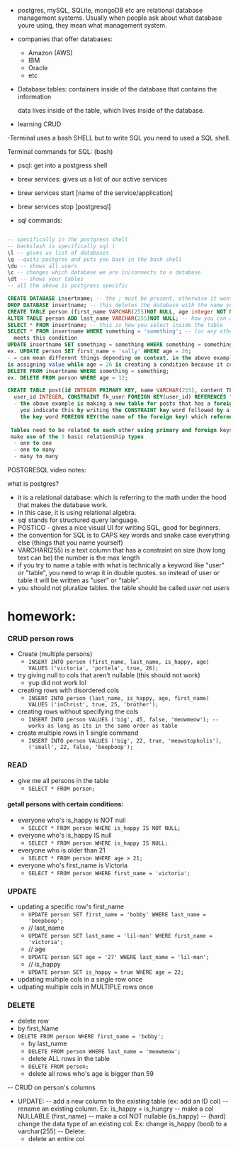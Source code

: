 - postgres, mySQL, SQLite, mongoDB etc are relational database management systems.
Usually when people ask about what database youre using, they mean what management system.

- companies that offer databases:
  * Amazon (AWS)
  * IBM
  * Oracle
  * etc

- Database tables:
containers inside of the database that contains the information

  data lives inside of the table, which lives inside of the database.

- learning CRUD

-Terminal uses a bash SHELL but to write SQL you need to used a SQL shell.

Terminal commands for SQL: (bash)
- psql: get into a postgress shell 
- brew services: gives us a list of our active services
- brew services start [name of the service/application]
- brew services stop [postgresql]

- sql commands:
```sql

-- specifically in the postgress shell
-- backslash is specifically sql \ 
\l -- gives us list of databases
\q --quits postgres and puts you back in the bash shell
\du -- shows all users
\c -- changes which database we are in/connects to a database
\dt -- shows your tables
-- all the above is postgress specific 

CREATE DATABASE insertname; -- the ; must be present, otherwise it wont work.
DROP DATABASE insertname; -- this deletes the database with the name you wrote.
CREATE TABLE person (first_name VARCHAR(255)NOT NULL, age integer NOT NULL, is_happy bool);
ALTER TABLE person ADD last_name VARCHAR(255)NOT NULL; -- how you can add a column to an existing table
SELECT * FROM insertname; -- this is how you select inside the table
SELECT * FROM insertname WHERE something = 'something'; -- (or any other condition) get only data that
  meets this condition
UPDATE insertname SET something = something WHERE something = something;
ex. UPDATE person SET first_name = 'sally' WHERE age = 26;
- = can mean different things depending on context. in the above example, the = in first_name  = 'sally'
is assigning value while age = 26 is creating a condition because it comes after the WHERE keyword
DELETE FROM insertname WHERE something = something;
ex. DELETE FROM person WHERE age = 12;

CREATE TABLE post(id INTEGER PRIMARY KEY, name VARCHAR(255), content TEXT, 
  user_id INTEGER, CONSTRAINT fk_user FOREIGN KEY(user_id) REFERENCES "user"(id));
  - the above example is making a new table for posts that has a foreign key for the user. so 
    you indicate this by writing the CONSTRAINT key word followed by a name (in this case fk_user or foreign key user)
    the key word FOREIGN KEY(the name of the foreign key) which references the table(column)
 
 Tables need to be related to each other using primary and foreign keys. 
 make use of the 3 basic relationship types
  - one to one
  - one to many
  - many to many

```

POSTGRESQL video notes: 

what is postgres? 
- it is a relational database: which is referring to the math under the hood that makes the database work.
- in this case, it is using relational algebra. 
- sql stands for structured query language.
- POSTICO - gives a nice visual UI for writing SQL, good for beginners. 
- the convention for SQL is to CAPS key words and snake case everything else (things that you name yourself)
- VARCHAR(255) is a text column that has a constraint on size (how long text can be) the number is the max length
- if you try to name a table with what is technically a keyword like "user" or "table", you need to wrap
it in double quotes. so instead of user or table it will be written as "user" or "table".
- you should not pluralize tables. the table should be called *user* not *users* 


# homework:
### CRUD person rows
- Create (multiple persons)
  - ```INSERT INTO person (first_name, last_name, is_happy, age) VALUES ('victoria', 'portela', true, 26);```
- try giving null to cols that aren't nullable (this should not work)
  - yup did not work lol
- creating rows with disordered cols
  - ```INSERT INTO person (last_name, is_happy, age, first_name) VALUES ('inChrist', true, 25, 'brother');```
- creating rows without specifying the cols
  - ```INSERT INTO person VALUES ('big', 45, false, 'meowmeow'); -- works as long as its in the same order as table```
- create multiple rows in 1 single command
  - ```INSERT INTO person VALUES ('big', 22, true, 'meowstopholis'), ('small', 22, false, 'beepboop');```
### READ
- give me all persons in the table
  - ```SELECT * FROM person;```
#### getall persons with certain conditions:
- everyone who's is_happy is NOT null
  - ```SELECT * FROM person WHERE is_happy IS NOT NULL;```
- everyone who's is_happy IS null
  - ```SELECT * FROM person WHERE is_happy IS NULL;```
- everyone who is older than 21
  - ```SELECT * FROM person WHERE age > 21;```
- everyone who's first_name is Victoria
  - ```SELECT * FROM person WHERE first_name = 'victoria';```
### UPDATE
  - updating a specific row's first_name
    - ```UPDATE person SET first_name = 'bobby' WHERE last_name = 'beepboop';```
    - // last_name
    - ```UPDATE person SET last_name = 'lil-man' WHERE first_name = 'victoria';```
    - // age
    - ```UPDATE person SET age = '27' WHERE last_name = 'lil-man';```
    - // is_happy
    - ```UPDATE person SET is_happy = true WHERE age = 22;```
  - updating multiple cols in a single row once
  - udpating multiple cols in MULTIPLE rows once
### DELETE
  - delete row
  - by first_Name
- ```DELETE FROM person WHERE first_name = 'bobby';```
  - by last_name
  - ```DELETE FROM person WHERE last_name = 'meowmeow';```
  - delete ALL rows in the table
  - ```DELETE FROM person;```
  - delete all rows who's age is bigger than 59


-- CRUD on person's columns
- UPDATE:
  -- add a new column to the existing table (ex: add an ID col)
  -- rename an existing column. Ex: is_happy = is_hungry
  --  make a col NULLABLE (first_name)
  -- make a col NOT nullable (is_happy)
  -- (hard) change the data type of an existing col. Ex: change is_happy (bool) to a varchar(255)
  -- Delete:
  - delete an entire col